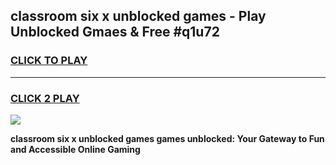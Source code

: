 
## classroom six x unblocked games - Play Unblocked Gmaes & Free #q1u72
<h3>
<a href="https://premium.freeplayer.one?title=classroom_six_x_unblocked_games&ref=03M">CLICK TO PLAY</a></h3>
<hr>

<h3>
<a href="https://premium.freeplayer.one?title=classroom_six_x_unblocked_games&ref=03M">CLICK 2 PLAY</a>
  
</h3>

<a href="https://premium.freeplayer.one?title=classroom_six_x_unblocked_games&ref=03M"><img src="https://clearcache.store/games.png"></a>


**classroom six x unblocked games games unblocked: Your Gateway to Fun and Accessible Online Gaming**
